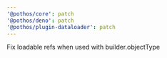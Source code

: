 ```yaml
---
'@pothos/core': patch
'@pothos/deno': patch
'@pothos/plugin-dataloader': patch
---
```


Fix loadable refs when used with builder.objectType
